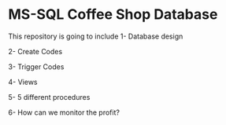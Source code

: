 # MS-SQL Coffee Shop Database

This repository is going to include 
  1- Database design

  
  2- Create Codes 
  
  3- Trigger Codes
 
  4- Views 
 
  
  5- 5 different procedures 
  
  
  6- How can we monitor the profit? 
